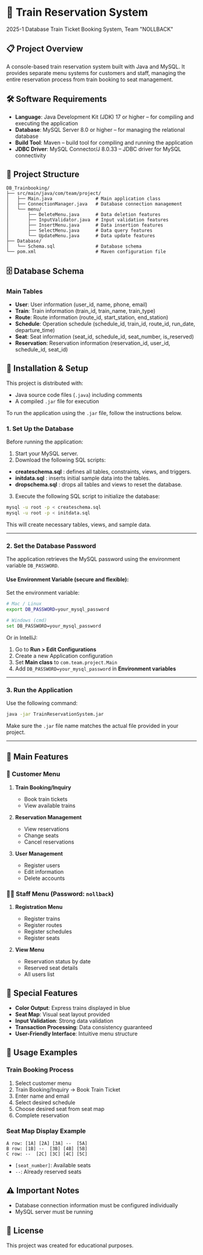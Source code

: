 # 🚄 Train Reservation System

2025-1 Database Train Ticket Booking System,
Team "NOLLBACK"

## 📋 Project Overview

A console-based train reservation system built with Java and MySQL. It provides separate menu systems for customers and staff, managing the entire reservation process from train booking to seat management.

## 🛠️ Software Requirements

- **Language**: Java Development Kit (JDK) 17 or higher – for compiling and executing the application
- **Database**: MySQL Server 8.0 or higher – for managing the relational database
- **Build Tool**: Maven – build tool for compiling and running the application
- **JDBC Driver**: MySQL Connector/J 8.0.33 – JDBC driver for MySQL connectivity

## 📁 Project Structure

```
DB_Trainbooking/
├── src/main/java/com/team/project/
│   ├── Main.java                # Main application class
│   ├── ConnectionManager.java   # Database connection management
│   └── menu/
│       ├── DeleteMenu.java      # Data deletion features
│       ├── InputValidator.java  # Input validation features  
│       ├── InsertMenu.java      # Data insertion features
│       ├── SelectMenu.java      # Data query features
│       └── UpdateMenu.java      # Data update features
├── Database/
│   └── Schema.sql               # Database schema
└── pom.xml                      # Maven configuration file
```

## 🗄️ Database Schema

### Main Tables
- **User**: User information (user_id, name, phone, email)
- **Train**: Train information (train_id, train_name, train_type)
- **Route**: Route information (route_id, start_station, end_station)
- **Schedule**: Operation schedule (schedule_id, train_id, route_id, run_date, departure_time)
- **Seat**: Seat information (seat_id, schedule_id, seat_number, is_reserved)
- **Reservation**: Reservation information (reservation_id, user_id, schedule_id, seat_id)

## 🚀 Installation & Setup

This project is distributed with:

- Java source code files (`.java`) including comments
- A compiled `.jar` file for execution

To run the application using the `.jar` file, follow the instructions below.

### 1. Set Up the Database
Before running the application:

1. Start your MySQL server.
2. Download the following SQL scripts:
- **createschema.sql** : defines all tables, constraints, views, and triggers.
- **initdata.sql** : inserts initial sample data into the tables.
- **dropschema.sql** : drops all tables and views to reset the database.
3. Execute the following SQL script to initialize the database:

```bash
mysql -u root -p < createschema.sql
mysql -u root -p < initdata.sql
```

This will create necessary tables, views, and sample data.

---

### 2. Set the Database Password

The application retrieves the MySQL password using the environment variable `DB_PASSWORD`.


####  Use Environment Variable (secure and flexible): 

Set the environment variable:

```bash
# Mac / Linux
export DB_PASSWORD=your_mysql_password

# Windows (cmd)
set DB_PASSWORD=your_mysql_password
```

Or in IntelliJ:

1. Go to **Run > Edit Configurations**
2. Create a new Application configuration
3. Set **Main class** to `com.team.project.Main`
4. Add `DB_PASSWORD=your_mysql_password` in **Environment variables**

---

### 3. Run the Application

Use the following command:

```bash
java -jar TrainReservationSystem.jar
```

Make sure the `.jar` file name matches the actual file provided in your project.

---

## 🎯 Main Features

### 👥 Customer Menu
1. **Train Booking/Inquiry**
    - Book train tickets
    - View available trains

2. **Reservation Management**
    - View reservations
    - Change seats
    - Cancel reservations

3. **User Management**
    - Register users
    - Edit information
    - Delete accounts

### 👨‍💼 Staff Menu (Password: `nollback`)
1. **Registration Menu**
    - Register trains
    - Register routes
    - Register schedules
    - Register seats

2. **View Menu**
    - Reservation status by date
    - Reserved seat details
    - All users list

## 🎨 Special Features

- **Color Output**: Express trains displayed in blue
- **Seat Map**: Visual seat layout provided
- **Input Validation**: Strong data validation
- **Transaction Processing**: Data consistency guaranteed
- **User-Friendly Interface**: Intuitive menu structure

## 📝 Usage Examples

### Train Booking Process
1. Select customer menu
2. Train Booking/Inquiry → Book Train Ticket
3. Enter name and email
4. Select desired schedule
5. Choose desired seat from seat map
6. Complete reservation

### Seat Map Display Example
```
A row: [1A] [2A] [3A] --  [5A] 
B row: [1B] --  [3B] [4B] [5B]
C row: --  [2C] [3C] [4C] [5C]
```
- `[seat_number]`: Available seats
- `--`: Already reserved seats

## ⚠️ Important Notes

- Database connection information must be configured individually
- MySQL server must be running

## 📄 License

This project was created for educational purposes.
